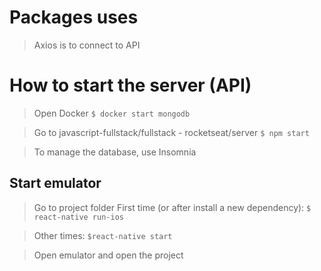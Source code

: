# Packages uses

> Axios is to connect to API


# How to start the server (API)

> Open Docker
`` $ docker start mongodb ``

> Go to javascript-fullstack/fullstack - rocketseat/server
`` $ npm start ``

> To manage the database, use Insomnia


## Start emulator

> Go to project folder
> First time (or after install a new dependency):
`` $ react-native run-ios ``

> Other times:
`` $react-native start ``

> Open emulator and open the project